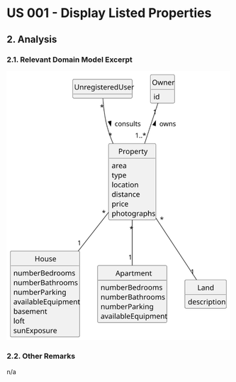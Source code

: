 # US 001 - Display Listed Properties 

## 2. Analysis

### 2.1. Relevant Domain Model Excerpt 

![Domain Model](svg/us001-domain-model.svg)

### 2.2. Other Remarks

n/a